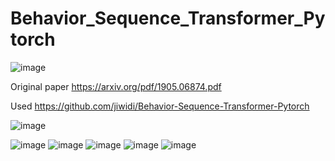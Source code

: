 # Behavior_Sequence_Transformer_Pytorch

![image](https://user-images.githubusercontent.com/34160094/151710172-4b80e938-71f2-4101-8cd3-8b2b2f5d48cb.png)

Original paper https://arxiv.org/pdf/1905.06874.pdf

Used https://github.com/jiwidi/Behavior-Sequence-Transformer-Pytorch

![image](https://user-images.githubusercontent.com/34160094/151857695-b855f9c0-bdb2-4510-9b95-312ca1fc60a2.png)

![image](https://user-images.githubusercontent.com/34160094/151858350-185f9f60-507e-4e6d-b2cb-0ce0d0fc536e.png)
![image](https://user-images.githubusercontent.com/34160094/151860550-53c6cbc6-673d-46bd-bcb4-089ae08773e1.png)
![image](https://user-images.githubusercontent.com/34160094/151863862-bf39699b-9daf-49c1-a988-930962e92a19.png)
![image](https://user-images.githubusercontent.com/34160094/151913348-35f2c02d-531a-4723-8d60-0850aa9a6ac7.png)
![image](https://user-images.githubusercontent.com/34160094/152033876-2db9d016-b57b-485c-ab23-84c640eb6339.png)








